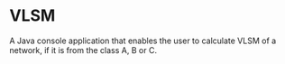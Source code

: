 # VLSM
A Java console application that enables the user to calculate VLSM of a network, if it is from the class A, B or C.
